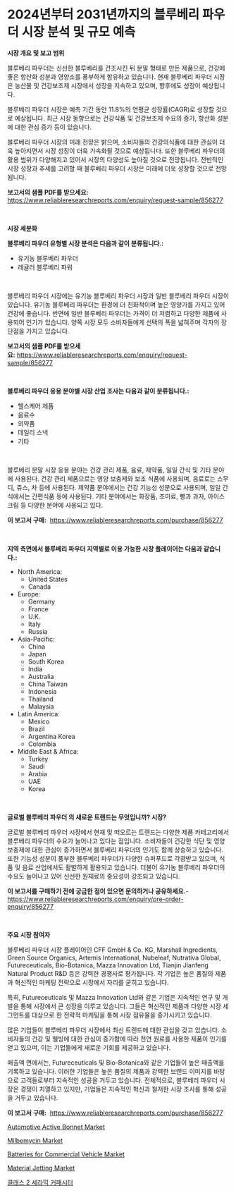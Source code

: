 <p><h1>2024년부터 2031년까지의 블루베리 파우더 시장 분석 및 규모 예측</h1></p><p><strong>시장 개요 및 보고 범위</strong></p>
<p><p>블루베리 파우더는 신선한 블루베리를 건조시킨 뒤 분말 형태로 만든 제품으로, 건강에 좋은 항산화 성분과 영양소를 풍부하게 함유하고 있습니다. 현재 블루베리 파우더 시장은 농산물 및 건강보조제 시장에서 성장을 지속하고 있으며, 향후에도 성장이 예상됩니다.</p><p>블루베리 파우더 시장은 예측 기간 동안 11.8%의 연평균 성장률(CAGR)로 성장할 것으로 예상됩니다. 최근 시장 동향으로는 건강식품 및 건강보조제 수요의 증가, 항산화 성분에 대한 관심 증가 등이 있습니다.</p><p>블루베리 파우더 시장의 미래 전망은 밝으며, 소비자들의 건강의식품에 대한 관심이 더욱 높아지면서 시장 성장이 더욱 가속화될 것으로 예상됩니다. 또한 블루베리 파우더의 활용 범위가 다양해지고 있어서 시장의 다양성도 높아질 것으로 전망됩니다. 전반적인 시장 성장과 추세를 고려할 때 블루베리 파우더 시장은 미래에 더욱 성장할 것으로 전망됩니다.</p></p>
<p><strong>보고서의 샘플 PDF를 받으세요:</strong> <a href="https://www.reliableresearchreports.com/enquiry/request-sample/856277">https://www.reliableresearchreports.com/enquiry/request-sample/856277</a></p>
<p>&nbsp;</p>
<p><strong>시장 세분화</strong></p>
<p><strong>블루베리 파우더 유형별 시장 분석은 다음과 같이 분류됩니다.:</strong></p>
<p><ul><li>유기농 블루베리 파우더</li><li>레귤러 블루베리 파워</li></ul></p>
<p>&nbsp;</p>
<p><p>블루베리 파우더 시장에는 유기농 블루베리 파우더 시장과 일반 블루베리 파우더 시장이 있습니다. 유기농 블루베리 파우더는 환경에 더 친화적이며 높은 영양가를 가지고 있어 건강에 좋습니다. 반면에 일반 블루베리 파우더는 가격이 더 저렴하고 다양한 제품에 사용되어 인기가 있습니다. 양쪽 시장 모두 소비자들에게 선택의 폭을 넓혀주며 각자의 장단점을 가지고 있습니다.</p></p>
<p><strong>보고서의 샘플 PDF를 받으세요:</strong>&nbsp;<a href="https://www.reliableresearchreports.com/enquiry/request-sample/856277">https://www.reliableresearchreports.com/enquiry/request-sample/856277</a></p>
<p>&nbsp;</p>
<p><strong> 블루베리 파우더 응용 분야별 시장 산업 조사는 다음과 같이 분류됩니다.:</strong></p>
<p><ul><li>헬스케어 제품</li><li>음료수</li><li>의약품</li><li>데일리 스낵</li><li>기타</li></ul></p>
<p>&nbsp;</p>
<p><p>블루베리 분말 시장 응용 분야는 건강 관리 제품, 음료, 제약품, 일일 간식 및 기타 분야에 사용된다. 건강 관리 제품으로는 영양 보충제와 보조 식품에 사용되며, 음료로는 스무디, 쥬스, 차 등에 사용된다. 제약품 분야에서는 건강 기능성 성분으로 사용되며, 일일 간식에서는 간편식품 등에 사용된다. 기타 분야에서는 화장품, 조미료, 빵과 과자, 아이스크림 등 다양한 분야에 사용되고 있다.</p></p>
<p><strong>이 보고서 구매:</strong>&nbsp; <a href="https://www.reliableresearchreports.com/purchase/856277">https://www.reliableresearchreports.com/purchase/856277</a></p>
<p>&nbsp;</p>
<p><strong>지역 측면에서 블루베리 파우더 지역별로 이용 가능한 시장 플레이어는 다음과 같습니다.:</strong></p>
<p><ul>
    <li>
        North America:
        <ul>
            <li>United States</li>
            <li>Canada</li>
        </ul>
    </li>
    <li>
        Europe:
        <ul>
            <li>Germany</li>
            <li>France</li>
            <li>U.K.</li>
            <li>Italy</li>
            <li>Russia</li>
        </ul>
    </li>
    <li>
        Asia-Pacific:
        <ul>
            <li>China</li>
            <li>Japan</li>
            <li>South Korea</li>
            <li>India</li>
            <li>Australia</li>
            <li>China Taiwan</li>
            <li>Indonesia</li>
            <li>Thailand</li>
            <li>Malaysia</li>
        </ul>
    </li>
    <li>
        Latin America:
        <ul>
            <li>Mexico</li>
            <li>Brazil</li>
            <li>Argentina Korea</li>
            <li>Colombia</li>
        </ul>
    </li>
    <li>
        Middle East & Africa:
        <ul>
            <li>Turkey</li>
            <li>Saudi</li>
            <li>Arabia</li>
            <li>UAE</li>
            <li>Korea</li>
        </ul>
    </li>
    </ul></p>
<p>&nbsp;</p>
<p><strong>글로벌 블루베리 파우더 의 새로운 트렌드는 무엇입니까? 시장?</strong></p>
<p><p>글로벌 블루베리 파우더 시장에서 현재 및 떠오르는 트렌드는 다양한 제품 카테고리에서 블루베리 파우더의 수요가 늘어나고 있다는 점입니다. 소비자들이 건강한 식단 및 영양 보충제에 대한 관심이 증가하면서 블루베리 파우더의 인기도 함께 상승하고 있습니다. 또한 기능성 성분이 풍부한 블루베리 파우더가 다양한 슈퍼푸드로 각광받고 있으며, 식품 및 음료 산업에서도 활발하게 활용되고 있습니다. 더불어 유기농 블루베리 파우더의 수요도 늘어나고 있어 신선한 원재료의 중요성이 강조되고 있습니다.</p></p>
<p><strong>이 보고서를 구매하기 전에 궁금한 점이 있으면 문의하거나 공유하세요.</strong>- <a href="https://www.reliableresearchreports.com/enquiry/pre-order-enquiry/856277">https://www.reliableresearchreports.com/enquiry/pre-order-enquiry/856277</a></p>
<p>&nbsp;</p>
<p><strong>주요 시장 참여자</strong></p>
<p><p>블루베리 파우더 시장 플레이어인 CFF GmbH & Co. KG, Marshall Ingredients, Green Source Organics, Artemis International, Nubeleaf, Nutrativa Global, Futureceuticals, Bio-Botanica, Mazza Innovation Ltd, Tianjin Jianfeng Natural Product R&D 등은 강력한 경쟁사로 평가됩니다. 각 기업은 높은 품질의 제품과 혁신적인 마케팅 전략으로 시장에서 자리를 굳히고 있습니다.</p><p>특히, Futureceuticals 및 Mazza Innovation Ltd와 같은 기업은 지속적인 연구 및 개발을 통해 시장에서 큰 성장을 이루고 있습니다. 그들은 혁신적인 제품과 다양한 시장 세그먼트를 대상으로 한 전략적 마케팅을 통해 시장 점유율을 증가시키고 있습니다.</p><p>많은 기업들이 블루베리 파우더 시장에서 최신 트렌드에 대한 관심을 갖고 있습니다. 소비자들의 건강 및 웰빙에 대한 관심이 증가함에 따라 천연 원료를 사용한 제품이 인기를 얻고 있으며, 이는 기업들에게 새로운 기회를 제공하고 있습니다.</p><p>매출액 면에서는, Futureceuticals 및 Bio-Botanica와 같은 기업들이 높은 매출액을 기록하고 있습니다. 이러한 기업들은 높은 품질의 제품과 강력한 브랜드 이미지를 바탕으로 고객들로부터 지속적인 성공을 거두고 있습니다. 전체적으로, 블루베리 파우더 시장은 경쟁이 치열하고 있지만, 기업들은 지속적인 혁신과 철저한 시장 조사를 통해 성공을 거두고 있습니다.</p></p>
<p><strong>이 보고서 구매:</strong>&nbsp;&nbsp;<a href="https://www.reliableresearchreports.com/purchase/856277">https://www.reliableresearchreports.com/purchase/856277</a></p>
<p><p><a href="https://issuu.com/reportprime-2/docs/automotive-active-bonnet-market-size-2030.pptx">Automotive Active Bonnet Market</a></p><p><a href="https://flame-sidecar-702.notion.site/Milbemycin-Market-Size-Reflecting-a-Forecast-Till-2031-Market-By-Type-By-Application-and-By-Geogra-1164b3b51d0247eea94dc0fe92196b4e">Milbemycin Market</a></p><p><a href="https://issuu.com/reportprime-2/docs/batteries-for-commercial-vehicle-market-size-2030.">Batteries for Commercial Vehicle Market</a></p><p><a href="https://view.publitas.com/reportprime-1/material-jetting-market-furnish-information-about-market-size-market-share-market-dynamics-and-projections-spanning-from-2024-to-2031/">Material Jetting Market</a></p><p><a href="https://github.com/lkwggful07722/Market-Research-Report-List-1/blob/main/58714979813.md">클래스 2 세라믹 커패시터</a></p></p>
